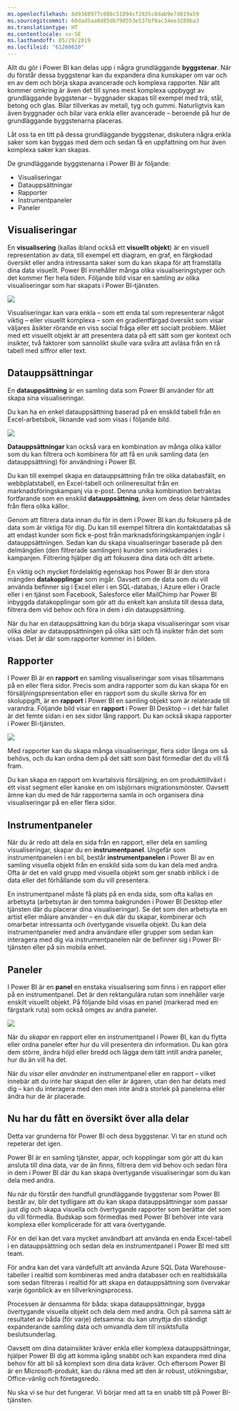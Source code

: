 ```yaml
---
ms.openlocfilehash: 8d9388977c088c51094cf2835c8dab9e7d019a59
ms.sourcegitcommit: 60dad5aa0d85db790553e537bf8ac34ee3289ba3
ms.translationtype: HT
ms.contentlocale: sv-SE
ms.lasthandoff: 05/29/2019
ms.locfileid: "61260610"
---
```

Allt du gör i Power BI kan delas upp i några grundläggande **byggstenar**. När du förstår dessa byggstenar kan du expandera dina kunskaper om var och en av dem och börja skapa avancerade och komplexa rapporter. När allt kommer omkring är även det till synes mest komplexa uppbyggt av grundläggande byggstenar – byggnader skapas till exempel med trä, stål, betong och glas. Bilar tillverkas av metall, tyg och gummi. Naturligtvis kan även byggnader och bilar vara enkla eller avancerade – beroende på hur de grundläggande byggstenarna placeras.

Låt oss ta en titt på dessa grundläggande byggstenar, diskutera några enkla saker som kan byggas med dem och sedan få en uppfattning om hur även komplexa saker kan skapas.

De grundläggande byggstenarna i Power BI är följande:

* Visualiseringar
* Datauppsättningar
* Rapporter
* Instrumentpaneler
* Paneler

## <a name="visualizations"></a>Visualiseringar
En **visualisering** (kallas ibland också ett **visuellt objekt**) är en visuell representation av data, till exempel ett diagram, en graf, en färgkodad översikt eller andra intressanta saker som du kan skapa för att framställa dina data visuellt. Power BI innehåller många olika visualiseringstyper och det kommer fler hela tiden. Följande bild visar en samling av olika visualiseringar som har skapats i Power BI-tjänsten.

![](media/0-0b-building-blocks-power-bi/c0a0b_1.png)

Visualiseringar kan vara enkla – som ett enda tal som representerar något viktig – eller visuellt komplexa – som en gradientfärgad översikt som visar väljares åsikter rörande en viss social fråga eller ett socialt problem. Målet med ett visuellt objekt är att presentera data på ett sätt som ger kontext och insikter, två faktorer som sannolikt skulle vara svåra att avläsa från en rå tabell med siffror eller text.

## <a name="datasets"></a>Datauppsättningar
En **datauppsättning** är en samling data som Power BI använder för att skapa sina visualiseringar.

Du kan ha en enkel datauppsättning baserad på en enskild tabell från en Excel-arbetsbok, liknande vad som visas i följande bild.

![](media/0-0b-building-blocks-power-bi/c0a0b_2.png)

**Datauppsättningar** kan också vara en kombination av många olika källor som du kan filtrera och kombinera för att få en unik samling data (en datauppsättning) för användning i Power BI.

Du kan till exempel skapa en datauppsättning från tre olika databasfält, en webbplatstabell, en Excel-tabell och onlineresultat från en marknadsföringskampanj via e-post. Denna unika kombination betraktas fortfarande som en enskild **datauppsättning**, även om dess delar hämtades från flera olika källor.

Genom att filtrera data innan du för in dem i Power BI kan du fokusera på de data som är viktiga för dig. Du kan till exempel filtrera din kontaktdatabas så att endast kunder som fick e-post från marknadsföringskampanjen ingår i datauppsättningen. Sedan kan du skapa visualiseringar baserade på den delmängden (den filtrerade samlingen) kunder som inkluderades i kampanjen. Filtrering hjälper dig att fokusera dina data och ditt arbete.

En viktig och mycket fördelaktig egenskap hos Power BI är den stora mängden **datakopplingar** som ingår. Oavsett om de data som du vill använda befinner sig i Excel eller i en SQL-databas, i Azure eller i Oracle eller i en tjänst som Facebook, Salesforce eller MailChimp har Power BI inbyggda datakopplingar som gör att du enkelt kan ansluta till dessa data, filtrera dem vid behov och föra in dem i din datauppsättning.

När du har en datauppsättning kan du börja skapa visualiseringar som visar olika delar av datauppsättningen på olika sätt och få insikter från det som visas. Det är där som rapporter kommer in i bilden.

## <a name="reports"></a>Rapporter
I Power BI är en **rapport** en samling visualiseringar som visas tillsammans på en eller flera sidor. Precis som andra rapporter som du kan skapa för en försäljningspresentation eller en rapport som du skulle skriva för en skoluppgift, är en **rapport** i Power BI en samling objekt som är relaterade till varandra. Följande bild visar en **rapport** i Power BI Desktop – i det här fallet är det femte sidan i en sex sidor lång rapport. Du kan också skapa rapporter i Power BI-tjänsten.

![](media/0-0b-building-blocks-power-bi/c0a0b_3.png)

Med rapporter kan du skapa många visualiseringar, flera sidor långa om så behövs, och du kan ordna dem på det sätt som bäst förmedlar det du vill få fram.

Du kan skapa en rapport om kvartalsvis försäljning, en om produkttillväxt i ett visst segment eller kanske en om isbjörnars migrationsmönster. Oavsett ämne kan du med de här rapporterna samla in och organisera dina visualiseringar på en eller flera sidor.

## <a name="dashboards"></a>Instrumentpaneler
När du är redo att dela en sida från en rapport, eller dela en samling visualiseringar, skapar du en **instrumentpanel**. Ungefär som instrumentpanelen i en bil, består **instrumentpanelen** i Power BI av en samling visuella objekt från en enskild sida som du kan dela med andra. Ofta är det en vald grupp med visuella objekt som ger snabb inblick i de data eller det förhållande som du vill presentera.

En instrumentpanel måste få plats på en enda sida, som ofta kallas en arbetsyta (arbetsytan är den tomma bakgrunden i Power BI Desktop eller tjänsten där du placerar dina visualiseringar). Se det som den arbetsyta en artist eller målare använder – en duk där du skapar, kombinerar och omarbetar intressanta och övertygande visuella objekt.
Du kan dela instrumentpaneler med andra användare eller grupper som sedan kan interagera med dig via instrumentpanelen när de befinner sig i Power BI-tjänsten eller på sin mobila enhet.

## <a name="tiles"></a>Paneler
I Power BI är en **panel** en enstaka visualisering som finns i en rapport eller på en instrumentpanel. Det är den rektangulära rutan som innehåller varje enskilt visuellt objekt. På följande bild visas en panel (markerad med en färgstark ruta) som också omges av andra paneler.

![](media/0-0b-building-blocks-power-bi/c0a0b_4.png)

När du *skapar* en rapport eller en instrumentpanel i Power BI, kan du flytta eller ordna paneler efter hur du vill presentera din information. Du kan göra dem större, ändra höjd eller bredd och lägga dem tätt intill andra paneler, hur du än vill ha det.

När du *visar* eller *använder* en instrumentpanel eller en rapport – vilket innebär att du inte har skapat den eller är ägaren, utan den har delats med dig – kan du interagera med den men inte ändra storlek på panelerna eller ändra hur de är placerade.

## <a name="all-together-now"></a>Nu har du fått en översikt över alla delar
Detta var grunderna för Power BI och dess byggstenar. Vi tar en stund och repeterar det igen.

Power BI är en samling tjänster, appar, och kopplingar som gör att du kan ansluta till dina data, var de än finns, filtrera dem vid behov och sedan föra in dem i Power BI där du kan skapa övertygande visualiseringar som du kan dela med andra.  

Nu när du förstår den handfull grundläggande byggstenar som Power BI består av, blir det tydligare att du kan skapa datauppsättningar som passar just *dig* och skapa visuella och övertygande rapporter som berättar det som du vill förmedla. Budskap som förmedlas med Power BI behöver inte vara komplexa eller komplicerade för att vara övertygande.

För en del kan det vara mycket användbart att använda en enda Excel-tabell i en datauppsättning och sedan dela en instrumentpanel i Power BI med sitt team.

För andra kan det vara värdefullt att använda Azure SQL Data Warehouse-tabeller i realtid som kombineras med andra databaser och en realtidskälla som sedan filtreras i realtid för att skapa en datauppsättning som övervakar varje ögonblick av en tillverkningsprocess.

Processen är densamma för båda: skapa datauppsättningar, bygga övertygande visuella objekt och dela dem med andra. Och på samma sätt är resultatet av båda (för varje) detsamma: du kan utnyttja din ständigt expanderande samling data och omvandla dem till insiktsfulla beslutsunderlag.

Oavsett om dina datainsikter kräver enkla eller komplexa datauppsättningar, hjälper Power BI dig att komma igång snabbt och kan expandera med dina behov för att bli så komplext som dina data kräver. Och eftersom Power BI är en Microsoft-produkt, kan du räkna med att den är robust, utökningsbar, Office-vänlig och företagsredo.

Nu ska vi se hur det fungerar. Vi börjar med att ta en snabb titt på Power BI-tjänsten.

